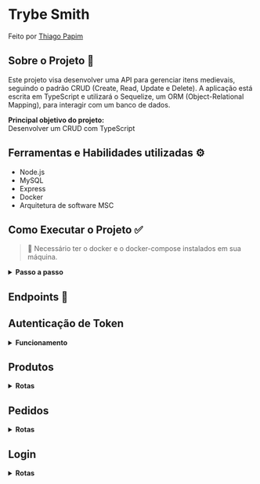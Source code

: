 # Trybe Smith

Feito por [Thiago Papim](https://www.linkedin.com/in/thiago-papim/)


## Sobre o Projeto 📝
 
Este projeto visa desenvolver uma API para gerenciar itens medievais, seguindo o padrão CRUD (Create, Read, Update e Delete). A aplicação está escrita em TypeScript e utilizará o Sequelize, um ORM (Object-Relational Mapping), para interagir com um banco de dados.

<b>Principal objetivo do projeto:</b><br>
Desenvolver um CRUD com TypeScript

## Ferramentas e Habilidades utilizadas ⚙️
- Node.js
- MySQL
- Express
- Docker
- Arquitetura de software MSC

 ## Como Executar o Projeto ✅
> 👀 Necessário ter o docker e o docker-compose instalados em sua máquina.
<details><summary><strong>Passo a passo</strong></summary><br/>

1. Clone o repositório
```
git clone git@github.com:thiago-papim/project-store-manager.git
```
2. Instalar dependências<br>
```
npm install
```
3. Subir os containers<br>
Iremos subir 2 containers no total, sendo eles backend e database

```
docker-compose up -d --build
```
4. Acessar o container
```
docker exec -it trybesmith_api bash
```
5. Popular o Banco de Dados
```
npm run db:reset
```

</details>

 ## Endpoints 🔽

 <h2>Autenticação de Token</h2>
<details><summary><strong>Funcionamento</strong></summary><br/>

`Realizando um login com sucesso, será gerado um token. Esse token será a autenticação em algumas rotas que estarão marcadas.`

Basta na requisição colocar na chave Authorization o Bearer juntamente ao token: 

Exemplo com chave fictícia:

```
Bearer eyJhbGciOiJIUzI1NiIsInR5cCI6IkpXVCJ9.eyJpZCI6MSwiZW1haWxzIjoiYWRtaW5AYWRtaW4uY29tIiwicm9sZSI6ImFkbWluIiwiaWF0IjoxNjkwMzg1MzAzfQ.iVsAT1dlUMQsexBEi-t8qPqAzD0wi-tME0nVWR80BS0
```
<details><summary><strong>Caso não tenha a chave Authorization ou não tenha um token declarado</strong></summary><br/>
Tem status o 401 e a resposta da requisição:

```
{
	"message": "Token not found"
}
```
</details>

<details><summary><strong>Caso o token seja inválido</strong></summary><br/>
Tem status o 401 e a resposta da requisição:

```
{
	"message": "Invalid token"
}
```

</details>

</details>
<h2>Produtos</h2>
<details><summary><strong>Rotas</strong></summary><br/>

| Endpoint | Método | Funcionalidade |
|---|---|---|
| `/produtos` | `POST` | Criar um produto |

O corpo da requisição tem que ter a seguinte estrutura:

> As ordens dos pedidos de id 1 a 3 já foram criados pelo seeders no banco de dados, sendo assim novos produtos devem passar um novo orderId, pois os produtos são exclusivos.

```
{
  "name": "Martelo de Thor",
  "price": "30 peças de ouro",
  "orderId": 4
}
```

<details><summary><strong>Em caso de sucesso</strong></summary><br/>

O resposta da requisição tem que ser um token com status 201.<br>
Exemplo de retorno:

```
{
  "id": 6,
  "name": "Martelo de Thor",
  "price": "30 peças de ouro"
}
```

</details>

<details><summary><strong>Em caso de Falha</strong></summary><br/>

Caso não tenha o campo name tem status 400 e retorno:

```
{
  "message": "\"name\" is required"
}
```

Caso name não seja do tipo string tem status 422 e retorno:

```
{
  "message": "\"name\" must be a string"
}
```

Name tem que ser uma string com mais de 2 caracteres tem status 422 e retorno:
```
{
  "message": "\"name\" length must be at least 3 characters long"
}
```

Caso não tenha o campo price tem status 400 e retorno:

```
{
  "message": "\"price\" is required"
}
```

Caso price não seja do tipo string tem status 422 e retorno:

```
{
  "message": "\"price\" must be a string"
}
```

Price tem que ser uma string com mais de 2 caracteres tem status 422 e retorno:
```
{
  "message": "\"price\" length must be at least 3 characters long"
}
```


</details>

##

| Endpoint | Método | Funcionalidade |
|---|---|---|
| `/produtos` | `GET` | Listar todos os produtos |

<details><summary><strong>Em caso de sucesso</strong></summary><br/>

O resposta da requisição tem que ser um token com status 200.<br>
Exemplo de retorno:

```
[
  {
    "id": 1,
    "name": "Pedra Filosofal",
    "price": "20 gold",
    "orderId": null
  },
  {
    "id": 2,
    "name": "Lança do Destino",
    "price": "100 diamond",
    "orderId": 1
  }
]
```

</details>

</details>

<!-- PEDIDOS -->

<h2>Pedidos</h2>
<details><summary><strong>Rotas</strong></summary><br/>

| Endpoint | Método | Funcionalidade |
|---|---|---|
| `/orders` | `GET` | Retornar todos os pedidos |

<details><summary><strong>Em caso de sucesso</strong></summary><br/>

O resposta da requisição tem que ser um token com status 200.<br>
Exemplo de retorno:

```
[
  {
    "id": 1,
    "userId": 2,
    "productIds": [1, 2]
  },
  {
    "id": 2,
    "userId": 1,
    "productIds": [3, 4]
  }
]
```

</details>

| Endpoint | Método | Funcionalidade |
|---|---|---|
| `/orders` | `POST` | Cadastrar um pedido |

`IMPORTANTE: NECESSÁRIO USO DO TOKEN DE AUTENTICAÇÃO`

O endpoint deve receber a seguinte estrutura:

```
{
  "productIds": [1, 2],
  "userId": 1
}
```

<details><summary><strong>Em caso de sucesso</strong></summary><br/>

O resposta da requisição tem que ser um token com status 201.<br>
Exemplo de retorno:

```
{
  "userId": 1,
  "productIds": [1, 2]
}
```

</details>

<details><summary><strong>Em caso de falha</strong></summary><br/>

Caso não tenha o campo userID tem status 400 e resposta:

```
{
  "message": "\"userId\" is required"
}
```

Caso o campo userID não seja um number tem status 422 e resposta:

```
{
  "message": "\"userId\" must be a number"
}
```

Caso o campo userID não for um usuário tem status 404 e resposta:

```
{
  "message": "\"userId\" not found"
}
```

Caso não tenha o campo productIds tem status 400 e resposta:

```
{
  "message": "\"productIds\" is required"
}
```

Caso o campo productIds não seja um array tem status 422 e resposta:

```
{
  "message": "\"productIds\" must be an array"
}
```

Caso o campo productIds seja um array vazio tem status 422 e resposta:

```
{
  "message": "\"productIds\" must include only numbers"
}
```

</details>

</details>

<h2>Login</h2>
<details><summary><strong>Rotas</strong></summary><br/>

| Endpoint | Método | Funcionalidade |
|---|---|---|
| `/login` | `POST` | Realizar login |

Esses campos são validados no Banco de Dados
Exemplo abaixo é um usúario já cadastrado
O endpoint deve receber a seguinte estrutura:

```
{
  "username": "Hagar",
  "password": "terrível"
}
```

<details><summary><strong>Em caso de sucesso</strong></summary><br/>

O resposta da requisição tem que ser um token com status 200.<br>
Exemplo de retorno:

```
{
	"token": "eyJhbGciOiJIUzI1NiIsInR5cCI6IkpXVCJ9.eyJpZCI6MSwidXNlcm5hbWUiOiJIYWdhciIsImlhdCI6MTY5MzkyOTYxOH0.eIcJn4WXhJ37XMD9F87UWOQOYTtrdB_IqU2KaLN4vlM"
}
```

</details>

<details><summary><strong>Em caso de falha</strong></summary><br/>

Caso não tenha o campo username ou password:

```
{
	"message": "\"username\" and \"password\" are required"
}
```

Caso o username ou password estejam errados:

```
{
	"message": "Username or password invalid"
}
```

</details>

</details>

